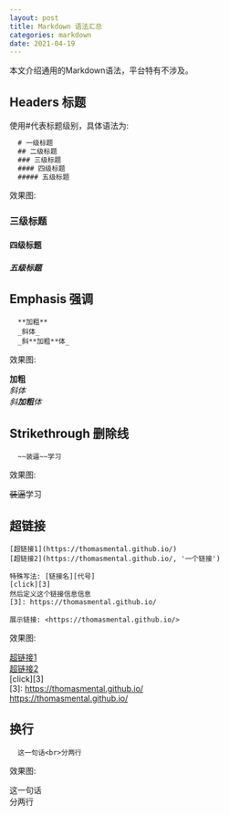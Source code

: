 ```yaml
---
layout: post
title: Markdown 语法汇总
categories: markdown
date: 2021-04-19
---
```


本文介绍通用的Markdown语法，平台特有不涉及。

## Headers 标题

使用#代表标题级别，具体语法为: 

``` markdown
  # 一级标题
  ## 二级标题
  ### 三级标题
  #### 四级标题
  ##### 五级标题
```

效果图:

### 三级标题

#### 四级标题

##### 五级标题


## Emphasis 强调

```
  **加粗**
  _斜体_
  _斜**加粗**体_
```

效果图:

**加粗** <br>
_斜体_ <br>
_斜**加粗**体_ <br>

## Strikethrough 删除线

```
  ~~装逼~~学习
```

效果图:

~~装逼~~学习

## 超链接

```
[超链接1](https://thomasmental.github.io/)
[超链接2](https://thomasmental.github.io/, '一个链接')

特殊写法: [链接名][代号]
[click][3]
然后定义这个链接信息信息
[3]: https://thomasmental.github.io/

展示链接: <https://thomasmental.github.io/>
```

效果图:

[超链接1](https://thomasmental.github.io/) <br>
[超链接2](https://thomasmental.github.io/, '一个链接') <br>
[click][3] <br>
[3]: https://thomasmental.github.io/ <br>
<https://thomasmental.github.io/> <br>

## 换行

```
  这一句话<br>分两行
```

效果图:

这一句话<br>分两行